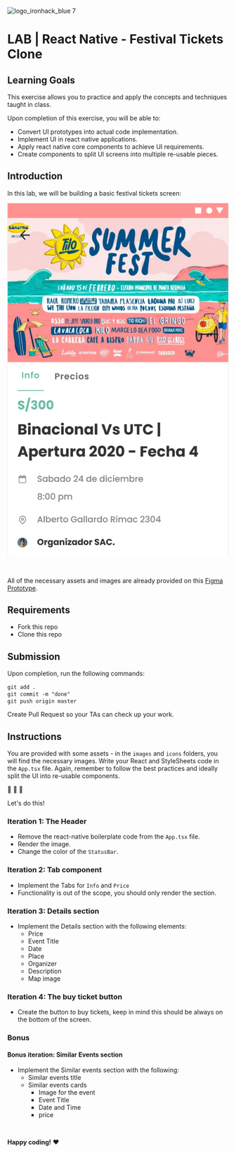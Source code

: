 ![logo_ironhack_blue 7](https://user-images.githubusercontent.com/23629340/40541063-a07a0a8a-601a-11e8-91b5-2f13e4e6b441.png)

# LAB | React Native - Festival Tickets Clone

## Learning Goals

This exercise allows you to practice and apply the concepts and techniques taught in class.

Upon completion of this exercise, you will be able to:

- Convert UI prototypes into actual code implementation.
- Implement UI in react native applications.
- Apply react native core components to achieve UI requirements.
- Create components to split UI screens into multiple re-usable pieces.

## Introduction

In this lab, we will be building a basic festival tickets screen:

![Alt text](image.png)

<br>

All of the necessary assets and images are already provided on this [Figma Prototype](https://www.figma.com/file/2dbcZ49p1RP1CwhVBY8zMR/LAB---RN-FESTIVAL-CLONE?type=design&node-id=0%3A1&mode=design&t=VJ8vSGie6pa8Jubh-1).

## Requirements

- Fork this repo
- Clone this repo

## Submission

Upon completion, run the following commands:

```shell
git add .
git commit -m "done"
git push origin master
```

Create Pull Request so your TAs can check up your work.

## Instructions

You are provided with some assets - in the `images` and `icons` folders, you will find the necessary images. Write your React and StyleSheets code in the `App.tsx` file. Again, remember to follow the best practices and ideally split the UI into re-usable components.

:muscle: :muscle: :muscle:

Let's do this!

### Iteration 1: The Header

- Remove the react-native boilerplate code from the `App.tsx` file.
- Render the image.
- Change the color of the `StatusBar`.

### Iteration 2: Tab component

- Implement the Tabs for `Info` and `Price`
- Functionality is out of the scope, you should only render the section.

### Iteration 3: Details section

- Implement the Details section with the following elements:
  - Price
  - Event Title
  - Date
  - Place
  - Organizer
  - Description
  - Map image

### Iteration 4: The buy ticket button

- Create the button to buy tickets, keep in mind this should be always on the bottom of the screen.

### Bonus

#### Bonus iteration: Similar Events section

- Implement the Similar events section with the following:
  - Similar events title
  - Similar events cards
    - Image for the event
    - Event Title
    - Date and Time
    - price

<br>

**Happy coding!** :heart:
